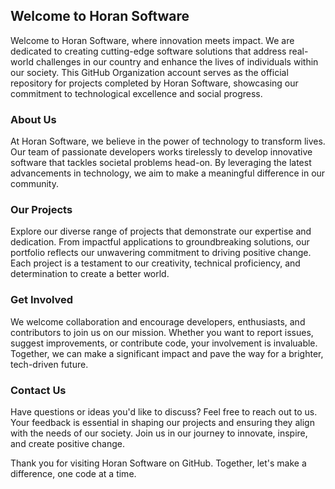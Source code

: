 ## Welcome to Horan Software

Welcome to Horan Software, where innovation meets impact. We are dedicated to creating cutting-edge software solutions that address real-world challenges in our country and enhance the lives of individuals within our society. This GitHub Organization account serves as the official repository for projects completed by Horan Software, showcasing our commitment to technological excellence and social progress.

### About Us

At Horan Software, we believe in the power of technology to transform lives. Our team of passionate developers works tirelessly to develop innovative software that tackles societal problems head-on. By leveraging the latest advancements in technology, we aim to make a meaningful difference in our community.

### Our Projects

Explore our diverse range of projects that demonstrate our expertise and dedication. From impactful applications to groundbreaking solutions, our portfolio reflects our unwavering commitment to driving positive change. Each project is a testament to our creativity, technical proficiency, and determination to create a better world.

### Get Involved

We welcome collaboration and encourage developers, enthusiasts, and contributors to join us on our mission. Whether you want to report issues, suggest improvements, or contribute code, your involvement is invaluable. Together, we can make a significant impact and pave the way for a brighter, tech-driven future.

### Contact Us

Have questions or ideas you'd like to discuss? Feel free to reach out to us. Your feedback is essential in shaping our projects and ensuring they align with the needs of our society. Join us in our journey to innovate, inspire, and create positive change.

Thank you for visiting Horan Software on GitHub. Together, let's make a difference, one code at a time.
